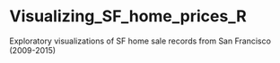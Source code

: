 # Visualizing_SF_home_prices_R

Exploratory visualizations of SF home sale records from San Francisco (2009-2015)
